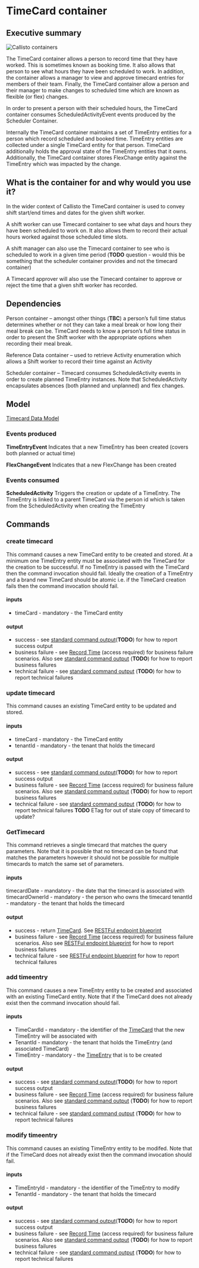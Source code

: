 


# TimeCard container

## Executive summary

![Callisto containers](./images/container.png)

The TimeCard container allows a person to record time that they have worked. This is sometimes known as booking time. It also allows that person to see what hours they have been scheduled to work. In addition, the container allows a manager to view and approve timecard entries for members of their team. Finally, the TimeCard container allow a person and their manager to make changes to scheduled time which are known as flexible (or flex) changes. 

In order to present a person with their scheduled hours, the TimeCard container consumes ScheduledActivityEvent events produced by the Scheduler Container.  

Internally the TimeCard container maintains a set of TimeEntry entities for a person which record scheduled and booked time. TimeEntry entities are collected under a single TimeCard entity for that person. TimeCard additionally holds the approval state of the TimeEntry entities that it owns. Additionally, the TimeCard container stores FlexChange entity against the TimeEntry which was impacted by the change. 


## What is the container for and why would you use it?
In the wider context of Callisto the TimeCard container is used to convey shift start/end times and dates for the given shift worker. 

A shift worker can use Timecard container to see what days and hours they have been scheduled to work on. It also allows them to record their actual hours worked against those scheduled time slots. 

A shift manager can also use the Timecard container to see who is scheduled to work in a given time period (**TODO** question - would this be something that the scheduler container provides and not the timecard container) 

A Timecard approver will also use the Timecard container to approve or reject the time that a given shift worker has recorded. 

## Dependencies

Person container – amongst other things (**TBC**) a person’s full time status determines whether or not they can take a meal break or how long their meal break can be. TimeCard needs to know a person’s full time status in order to present the Shift worker with the appropriate options when recording their meal break. 

Reference Data container – used to retrieve Activity enumeration which allows a Shift worker to record their time against an Activity 

Scheduler container – Timecard consumes ScheduledActivity events in order to create planned TimeEntry instances. Note that ScheduledActivity encapsulates absences (both planned and unplanned) and flex changes.

## Model

[Timecard Data Model](https://github.com/UKHomeOffice/callisto-timecard-restapi/blob/main/docs/datamodel-definition.md)

### Events produced

**TimeEntryEvent** 
Indicates that a new TimeEntry has been created (covers both planned or actual time) 

**FlexChangeEvent** 
Indicates that a new FlexChange has been created 


### Events consumed

**ScheduledActivity**
Triggers the creation or update of a TimeEntry. The TimeEntry is linked to a parent TimeCard via the person id which is taken from the ScheduledActivity when creating the TimeEntry 

## Commands
### create timecard
This command causes a new TimeCard entity to be created and stored. At a minimum one TimeEntry entity must be associated with the TimeCard for the creation to be successful. If no TimeEntry is passed with the TimeCard then the command invocation should fail. Ideally the creation of a TimeEntry and a brand new TimeCard should be atomic i.e. if the TimeCard creation fails then the command invocation should fail.

#### inputs 
- timeCard - mandatory - the TimeCard entity

#### output
 - success - see [standard command output](TODO)(**TODO**)  for how to report success output
 - business failure - see [Record Time](https://collaboration.homeoffice.gov.uk/jira/browse/EAHW-925) (access required) for business failure scenarios. Also see [standard command output](TODO) (**TODO**)  for how to report business failures
 - technical failure - see [standard command output](TODO) (**TODO**) for how to report technical failures

### update timecard
This command causes an existing TimeCard entity to be updated and stored. 

#### inputs 
- timeCard - mandatory - the TimeCard entity
- tenantId - mandatory - the tenant that holds the timecard

#### output
 - success - see [standard command output](TODO)(**TODO**)  for how to report success output
 - business failure - see [Record Time](https://collaboration.homeoffice.gov.uk/jira/browse/EAHW-925) (access required) for business failure scenarios. Also see [standard command output](TODO) (**TODO**)  for how to report business failures
 - technical failure - see [standard command output](TODO) (**TODO**) for how to report technical failures **TODO** ETag for out of stale copy of timecard to update?

### GetTimecard
This command retrieves a single timecard that matches the query parameters. Note that it is possible that no timecard can be found that matches the parameters however it should not be possible for multiple timecards to match the same set of parameters.

#### inputs 
timecardDate - mandatory - the date that the timecard is associated with
timecardOwnerId  - mandatory - the person who owns the timecard
tenantId - mandatory - the tenant that holds the timecard

#### output
- success - return [TimeCard](../src/main/avro/uk/gov/homeoffice/digital/sas/timecard/time_card.avsc). See [RESTFul endpoint blueprint](https://github.com/UKHomeOffice/callisto-docs/blob/main/blueprints/restful-endpoint.md#handle-success-consistently)
- business failure - see [Record Time](https://collaboration.homeoffice.gov.uk/jira/browse/EAHW-925) (access required) for business failure scenarios. Also see [RESTFul endpoint blueprint](https://github.com/UKHomeOffice/callisto-docs/blob/main/blueprints/restful-endpoint.md#handle-errors-gracefully-and-return-standard-error-codes)  for how to report business failures
 - technical failure - see [RESTFul endpoint blueprint](https://github.com/UKHomeOffice/callisto-docs/blob/main/blueprints/restful-endpoint.md#handle-errors-gracefully-and-return-standard-error-codes) for how to report technical failures

### add timeentry
This command causes a new TimeEntry entity to be created and associated with an existing TimeCard entity. Note that if the TimeCard does not already exist then the command invocation should fail.

#### inputs 
- TimeCardId - mandatory -  the identifier of the  [TimeCard](../src/main/avro/uk/gov/homeoffice/digital/sas/timecard/time_card.avsc) that the new  TimeEntry will be associated with
- TenantId    - mandatory -  the tenant that holds the TimeEntry (and associated TimeCard)
- TimeEntry - mandatory - the [TimeEntry](../src/main/avro/uk/gov/homeoffice/digital/sas/timecard/timeentry.avsc) that is to be created

#### output
 - success - see [standard command output](TODO)(**TODO**)  for how to report success output
 - business failure - see [Record Time](https://collaboration.homeoffice.gov.uk/jira/browse/EAHW-925) (access required) for business failure scenarios. Also see [standard command output](TODO) (**TODO**)  for how to report business failures
 - technical failure - see [standard command output](TODO) (**TODO**) for how to report technical failures
 

### modify timeentry
This command causes an existing TimeEntry entity to be modifed. Note that if the TimeCard does not already exist then the command invocation should fail.

#### inputs 
- TimeEntryId - mandatory -  the identifier of the TimeEntry to modify
- TenantId    - mandatory -  the tenant that holds the timecard

#### output
 - success - see [standard command output](TODO)(**TODO**)  for how to report success output
 - business failure - see [Record Time](https://collaboration.homeoffice.gov.uk/jira/browse/EAHW-925) (access required) for business failure scenarios. Also see [standard command output](TODO) (**TODO**)  for how to report business failures
 - technical failure - see [standard command output](TODO) (**TODO**) for how to report technical failures
 
